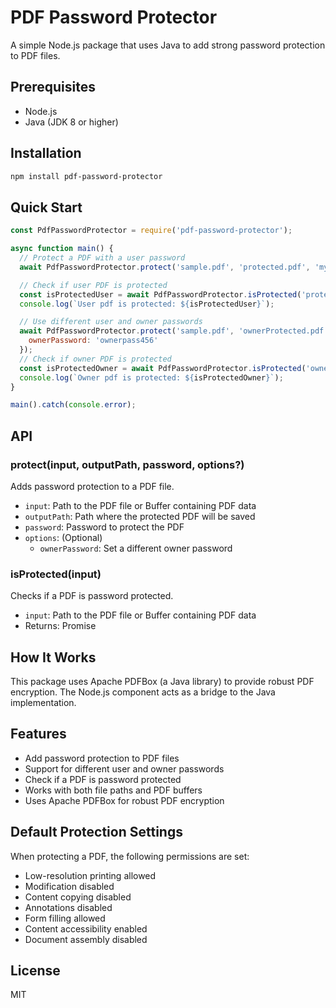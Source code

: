 # PDF Password Protector

A simple Node.js package that uses Java to add strong password protection to PDF files.

## Prerequisites

- Node.js
- Java (JDK 8 or higher)

## Installation

```bash
npm install pdf-password-protector
```

## Quick Start

```javascript
const PdfPasswordProtector = require('pdf-password-protector');

async function main() {
  // Protect a PDF with a user password
  await PdfPasswordProtector.protect('sample.pdf', 'protected.pdf', 'mypassword123');

  // Check if user PDF is protected
  const isProtectedUser = await PdfPasswordProtector.isProtected('protected.pdf');
  console.log(`User pdf is protected: ${isProtectedUser}`);

  // Use different user and owner passwords
  await PdfPasswordProtector.protect('sample.pdf', 'ownerProtected.pdf', 'userpass123', {
    ownerPassword: 'ownerpass456'
  });
  // Check if owner PDF is protected
  const isProtectedOwner = await PdfPasswordProtector.isProtected('ownerProtected.pdf');
  console.log(`Owner pdf is protected: ${isProtectedOwner}`);
}

main().catch(console.error);
```

## API

### protect(input, outputPath, password, options?)

Adds password protection to a PDF file.

- `input`: Path to the PDF file or Buffer containing PDF data
- `outputPath`: Path where the protected PDF will be saved
- `password`: Password to protect the PDF
- `options`: (Optional)
  - `ownerPassword`: Set a different owner password

### isProtected(input)

Checks if a PDF is password protected.

- `input`: Path to the PDF file or Buffer containing PDF data
- Returns: Promise<boolean>

## How It Works

This package uses Apache PDFBox (a Java library) to provide robust PDF encryption. The Node.js component acts as a bridge to the Java implementation.

## Features

- Add password protection to PDF files
- Support for different user and owner passwords
- Check if a PDF is password protected
- Works with both file paths and PDF buffers
- Uses Apache PDFBox for robust PDF encryption

## Default Protection Settings

When protecting a PDF, the following permissions are set:
- Low-resolution printing allowed
- Modification disabled
- Content copying disabled
- Annotations disabled
- Form filling allowed
- Content accessibility enabled
- Document assembly disabled

## License

MIT 